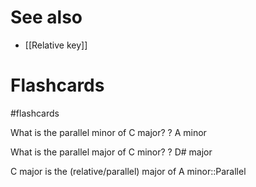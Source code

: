 # See also
- [[Relative key]]

# Flashcards
#flashcards 

What is the parallel minor of C major?
?
A minor
<!--SR:!2022-03-13,20,250-->

What is the parallel major of C minor?
?
D# major
<!--SR:!2022-03-27,28,230-->

C major is the (relative/parallel) major of A minor::Parallel
<!--SR:!2022-03-19,26,250-->